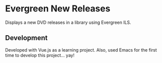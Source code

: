 # Evergreen New Releases

Displays a new DVD releases in a library using Evergreen ILS.

## Development

Developed with Vue.js as a learning project.  Also, used Emacs for the first time to develop this project... yay!
